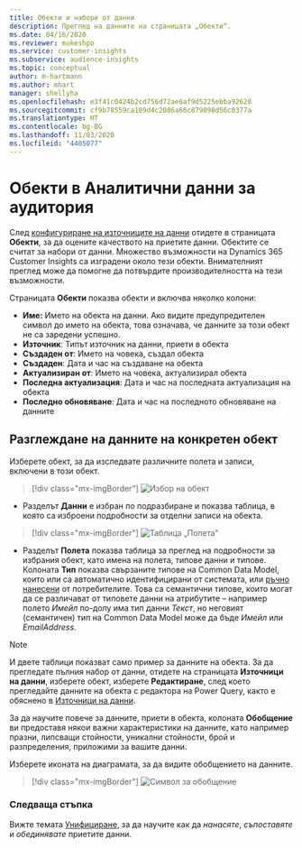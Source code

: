 ```yaml
---
title: Обекти и набори от данни
description: Преглед на данните на страницата „Обекти“.
ms.date: 04/16/2020
ms.reviewer: mukeshpo
ms.service: customer-insights
ms.subservice: audience-insights
ms.topic: conceptual
author: m-hartmann
ms.author: mhart
manager: shellyha
ms.openlocfilehash: e3f41c0424b2cd756d72ae6af9d5225ebba92628
ms.sourcegitcommit: cf9b78559ca189d4c2086a66c879098d56c0377a
ms.translationtype: HT
ms.contentlocale: bg-BG
ms.lasthandoff: 11/03/2020
ms.locfileid: "4405077"
---
```

# <a name="entities-in-audience-insights"></a>Обекти в Аналитични данни за аудитория

След [конфигуриране на източниците на данни](data-sources.md) отидете в страницата **Обекти**, за да оцените качеството на приетите данни. Обектите се считат за набори от данни. Множество възможности на Dynamics 365 Customer Insights са изградени около тези обекти. Внимателният преглед може да помогне да потвърдите производителността на тези възможности.

Страницата **Обекти** показва обекти и включва няколко колони:

- **Име:** Името на обекта на данни. Ако видите предупредителен символ до името на обекта, това означава, че данните за този обект не са заредени успешно.
- **Източник**: Типът източник на данни, приети в обекта
- **Създаден от**: Името на човека, създал обекта
- **Създаден**: Дата и час на създаване на обекта
- **Актуализиран от**: Името на човека, актуализирал обекта
- **Последна актуализация**: Дата и час на последната актуализация на обекта
- **Последно обновяване**: Дата и час на последното обновяване на данните

## <a name="exploring-a-specific-entitys-data"></a>Разглеждане на данните на конкретен обект

Изберете обект, за да изследвате различните полета и записи, включени в този обект.

> [!div class="mx-imgBorder"]
> ![Избор на обект](media/data-manager-entities-data.png "Избор на обект")

- Разделът **Данни** е избран по подразбиране и показва таблица, в която са изброени подробности за отделни записи на обекта.

> [!div class="mx-imgBorder"]
> ![Таблица „Полета”](media/data-manager-entities-fields.PNG "Таблица „Полета”")

- Разделът **Полета** показва таблица за преглед на подробности за избрания обект, като имена на полета, типове данни и типове. Колоната **Тип** показва свързаните типове на Common Data Model, които или са автоматично идентифицирани от системата, или [ръчно нанесени](map-entities.md) от потребителите. Това са семантични типове, които могат да се различават от типовете данни на атрибутите – например полето *Имейл* по-долу има тип данни *Текст*, но неговият (семантичен) тип на Common Data Model може да бъде *Имейл* или *EmailAddress*.

> [!NOTE]
> И двете таблици показват само пример за данните на обекта. За да прегледате пълния набор от данни, отидете на страницата **Източници на данни**, изберете обект, изберете **Редактиране**, след което прегледайте данните на обекта с редактора на Power Query, както е обяснено в [Източници на данни](data-sources.md).

За да научите повече за данните, приети в обекта, колоната **Обобщение** ви предоставя някои важни характеристики на данните, като например празни, липсващи стойности, уникални стойности, брой и разпределения, приложими за вашите данни.

Изберете иконата на диаграмата, за да видите обобщението на данните.

> [!div class="mx-imgBorder"]
> ![Символ за обобщение](media/data-manager-entities-summary.png "Таблица за обобщение на данни")

### <a name="next-step"></a>Следваща стъпка

Вижте темата [Унифициране](data-unification.md), за да научите как да *нанасяте*, *съпоставяте* и *обединявате* приетите данни.
